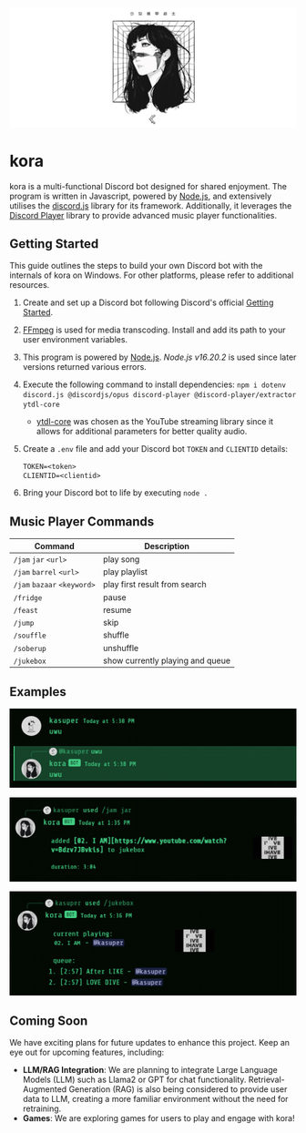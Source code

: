 ![kora](fig/kora.jpg)

# kora

kora is a multi-functional Discord bot designed for shared enjoyment. The program is written in Javascript, powered by [Node.js](https://nodejs.org/en), and extensively utilises the [discord.js](https://discord.js.org/) library for its framework. Additionally, it leverages the [Discord Player](https://discord-player.js.org/) library to provide advanced music player functionalities.

## Getting Started

This guide outlines the steps to build your own Discord bot with the internals of kora on Windows. For other platforms, please refer to additional resources.

1. Create and set up a Discord bot following Discord's official [Getting Started](https://discord.com/developers/docs/getting-started).
2. [FFmpeg](https://ffmpeg.org/download.html) is used for media transcoding. Install and add its path to your user environment variables.
3. This program is powered by [Node.js](https://nodejs.org/en). _Node.js v16.20.2_ is used since later versions returned various errors.
4. Execute the following command to install dependencies:
   `npm i dotenv discord.js @discordjs/opus discord-player @discord-player/extractor ytdl-core`

   - [ytdl-core](https://github.com/fent/node-ytdl-core) was chosen as the YouTube streaming library since it allows for additional parameters for better quality audio.
5. Create a `.env` file and add your Discord bot `TOKEN` and `CLIENTID` details:

   ```
   TOKEN=<token>
   CLIENTID=<clientid>
   ```
6. Bring your Discord bot to life by executing `node .`

## Music Player Commands

| Command                           | Description                      |
| --------------------------------- | -------------------------------- |
| `/jam` `jar` `<url>`        | play song                        |
| `/jam` `barrel` `<url>`     | play playlist                    |
| `/jam` `bazaar` `<keyword>` | play first result from search    |
| `/fridge`                       | pause                            |
| `/feast`                        | resume                           |
| `/jump`                         | skip                             |
| `/souffle`                      | shuffle                          |
| `/soberup`                      | unshuffle                        |
| `/jukebox`                      | show currently playing and queue |

## Examples

![uwu](fig/uwu.png)

![jam-jar](fig/jam-jar.png)

![jukebox](fig/jukebox.png)

## Coming Soon

We have exciting plans for future updates to enhance this project. Keep an eye out for upcoming features, including:

- **LLM/RAG Integration**: We are planning to integrate Large Language Models (LLM) such as Llama2 or GPT for chat functionality. Retrieval-Augmented Generation (RAG) is also being considered to provide user data to LLM, creating a more familiar environment without the need for retraining.
- **Games**: We are exploring games for users to play and engage with kora!
